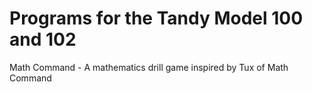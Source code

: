 Programs for the Tandy Model 100 and 102
========================================

Math Command - A mathematics drill game inspired by Tux of Math Command
